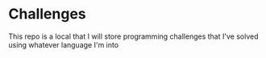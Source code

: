 # Challenges

This repo is a local that I will store programming challenges that I've solved using whatever language I'm into
